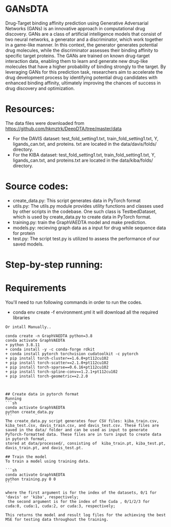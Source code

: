 # GANsDTA
Drug-Target binding affinity prediction using Generative Adversarial Networks (GANs) is an innovative approach in computational drug discovery. GANs are a class of artificial intelligence models that consist of two neural networks, a generator and a discriminator, which work together in a game-like manner. In this context, the generator generates potential drug molecules, while the discriminator assesses their binding affinity to specific target proteins. The GANs are trained on known drug-target interaction data, enabling them to learn and generate new drug-like molecules that have a higher probability of binding strongly to the target. By leveraging GANs for this prediction task, researchers aim to accelerate the drug development process by identifying potential drug candidates with enhanced binding affinity, ultimately improving the chances of success in drug discovery and optimization.

# Resources:

The data files were downloaded from https://github.com/hkmztrk/DeepDTA/tree/master/data
+ For the DAVIS dataset: test_fold_setting1.txt, train_fold_setting1.txt, Y, ligands_can.txt, and proteins.   txt are located in the data/davis/folds/ directory.
+ For the KIBA dataset: test_fold_setting1.txt, train_fold_setting1.txt, Y, ligands_can.txt, and proteins.txt are located in the data/kiba/folds/ directory.


# Source codes:
+ create_data.py: This script generates data in PyTorch format
+ utils.py: The utils.py module provides utility functions and classes used by other scripts in the codebase. One such class is TestbedDataset, which is used by create_data.py to create data in PyTorch format.
+ training.py: train the GraphVAEDTA model and make prediction.
+ models.py: recieving graph data as a input for drug while sequence data for protein
+ test.py: The script test.py is utilized to assess the performance of our saved models.

# Step-by-step running:

# Requirements
You'll need to run following commands in order to run the codes.
+ conda env create -f environment.yml
it will download all the required libraries

````
Or intall Manually..

conda create -n GraphVAEDTA python=3.8
conda activate GraphVAEDTA
+ python 3.8.11
+ conda install -y -c conda-forge rdkit
+ conda install pytorch torchvision cudatoolkit -c pytorch
+ pip install torch-cluster==1.6.0+pt112cu102
+ pip install torch-scatter==2.1.0+pt112cu102
+ pip install torch-sparse==0.6.16+pt112cu102
+ pip install torch-spline-conv==1.2.1+pt112cu102
+ pip install torch-geometric==2.2.0



## Create data in pytorch format
Running
```sh
conda activate GraphVAEDTA
python create_data.py
```
The create_data.py script generates four CSV files: kiba_train.csv, kiba_test.csv, davis_train.csv, and davis_test.csv. These files are saved in the data/ folder and can be used as input to generate PyTorch-formatted data. These files are in turn input to create data in pytorch format,
stored at data/processed/, consisting of  kiba_train.pt, kiba_test.pt, davis_train.pt, and davis_test.pt.

## Train the model
To train a model using training data.

```sh
conda activate GraphVAEDTA
python training.py 0 0
```

where the first argument is for the index of the datasets, 0/1 for 'davis' or 'kiba', respectively;
 the second argument is for the index of the Cuda , 0/1/2/3 for cuda:0, cuda:1, cuda:2, or cuda:3, respectively;

This returns the model and result log files for the achieving the best MSE for testing data throughout the training.
